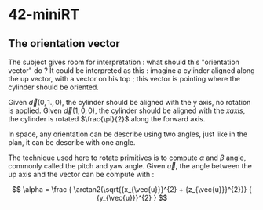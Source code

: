 # 42-miniRT

## The orientation vector

The subject gives room for interpretation : what should this "orientation vector" do ?
It could be interpreted as this : imagine a cylinder aligned along the up vector, with a vector on his top ; this vector is pointing where the cylinder should be oriented.

Given $\vec{d}(0, 1., 0)$, the cylinder should be aligned with the y axis, no rotation is applied.
Given $\vec{d}(1, 0, 0)$, the cylinder should be aligned with the $x axis$, the cylinder is rotated $\frac{\pi}{2}$ along the forward axis.

In space, any orientation can be describe using two angles, just like in the plan, it can be describe with one angle.

The technique used here to rotate primitives is to compute $\alpha$ and $\beta$ angle, commonly called the pitch and yaw angle.
Given $\vec{u}$, the angle between the up axis and the vector can be compute with : 

$$
\alpha = \frac
{
\arctan2(\sqrt{{x_{\vec{u}}}^{2} + {z_{\vec{u}}}^{2}}}
{
{y_{\vec{u}}}^{2}
}
$$
